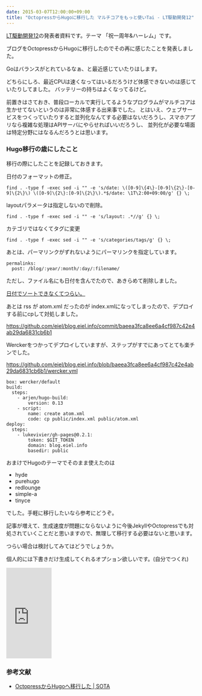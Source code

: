 ```yaml
---
date: 2015-03-07T12:00:00+09:00
title: "OctopressからHugoに移行した マルチコアをもっと使いTai - LT駆動開発12"
---
```


[LT駆動開発12](https://github.com/LTDD/Sessions/wiki/LT%E9%A7%86%E5%8B%95%E9%96%8B%E7%99%BA12)の発表者資料です。テーマ 「祝一周年&ハーレム」です。

ブログをOctopressからHugoに移行したのでその再に感じたことを発表しました。

<script async class="speakerdeck-embed" data-id="37a5d766667749f8861476cae2daf0cf" data-ratio="1.33333333333333" src="//speakerdeck.com/assets/embed.js"></script>

Goはバランスがとれているなぁ、と最近感じていたりはします。

どちらにしろ、最近CPUは速くなってはいるだろうけど体感できないのは感じていたりしてました。
バッテリーの持ちはよくなってるけど。

前置きはさておき、普段ローカルで実行してるようなプログラムがマルチコアは生かせてないというのは非常に体感する出来事でした。
とはいえ、ウェブサービスをつくっていたりすると並列化なんてする必要はないだろうし、スマホアプリなら複雑な処理はAPIサーバにやらせればいいだろうし、
並列化が必要な場面は特定分野にはなるんだろうとは思います。

### Hugo移行の歳にしたこと

移行の際にしたことを記録しておきます。

日付のフォーマットの修正。

```
find . -type f -exec sed -i "" -e 's/date: \([0-9]\{4\}-[0-9]\{2\}-[0-9]\{2\}\) \([0-9]\{2\}:[0-9]\{2\}\).*$/date: \1T\2:00+09:00/g' {} \;
```

layoutパラメータは指定しないので削除。

```
find . -type f -exec sed -i "" -e 's/layout: .*//g' {} \;
```

カテゴリではなくてタグに変更

```
find . -type f -exec sed -i "" -e 's/categories/tags/g' {} \;
```

あとは、パーマリンクがずれないようにパーマリンクを指定しています。

```
permalinks:
  post: /blog/:year/:month/:day/:filename/
  ```

ただし、ファイル名にも日付を含んでたので、あきらめて削除しました。

[日付でソートできなくてつらい。](https://github.com/eiel/blog.eiel.info/tree/master/content/post)

あとは rss が atom.xml だったのが index.xmlになってしまったので、デプロイする前にcpして対処しました。

https://github.com/eiel/blog.eiel.info/commit/baeea3fca8ee6a4cf987c42e4ab29da6831cb6b1

Werckerをつかってデプロイしていますが、ステップがすでにあってとても楽チンでした。

https://github.com/eiel/blog.eiel.info/blob/baeea3fca8ee6a4cf987c42e4ab29da6831cb6b1/wercker.yml

```
box: wercker/default
build:
  steps:
    - arjen/hugo-build:
        version: 0.13
    - script:
        name: create atom.xml
        code: cp public/index.xml public/atom.xml
deploy:
  steps:
    - lukevivier/gh-pages@0.2.1:
        token: $GIT_TOKEN
        domain: blog.eiel.info
        basedir: public
```

おまけでHugoのテーマでそのまま使えたのは

* hyde
* purehugo
* redlounge
* simple-a
* tinyce

でした。手軽に移行したいなら参考にどうぞ。

記事が増えて、生成速度が問題にならないように今後JekyllやOctopressでも対処されていくことだと思いますので、無理して移行する必要はないと思います。

つらい場合は検討してみてはどうでしょうか。

個人的には下書きだけ生成してくれるオプション欲しいです。(自分でつくれ)

<iframe src="http://rcm-fe.amazon-adsystem.com/e/cm?lt1=_blank&bc1=000000&IS2=1&bg1=FFFFFF&fc1=000000&lc1=0000FF&t=eiel-22&o=9&p=8&l=as4&m=amazon&f=ifr&ref=ss_til&asins=4873116899" style="width:120px;height:240px;" scrolling="no" marginwidth="0" marginheight="0" frameborder="0"></iframe>


### 参考文献

* [OctopressからHugoへ移行した | SOTA](http://deeeet.com/writing/2014/12/25/hugo/)
